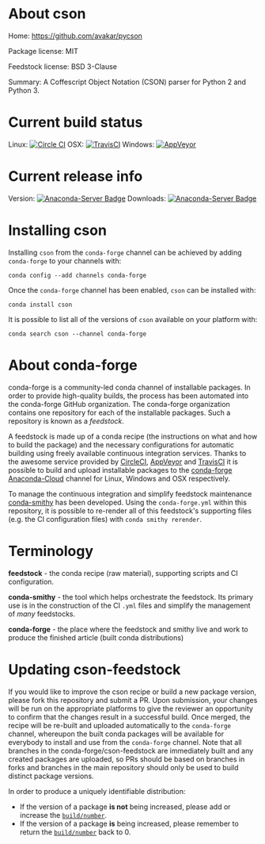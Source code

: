 About cson
==========

Home: https://github.com/avakar/pycson

Package license: MIT

Feedstock license: BSD 3-Clause

Summary: A Coffescript Object Notation (CSON) parser for Python 2 and Python 3.



Current build status
====================

Linux: [![Circle CI](https://circleci.com/gh/conda-forge/cson-feedstock.svg?style=shield)](https://circleci.com/gh/conda-forge/cson-feedstock)
OSX: [![TravisCI](https://travis-ci.org/conda-forge/cson-feedstock.svg?branch=master)](https://travis-ci.org/conda-forge/cson-feedstock)
Windows: [![AppVeyor](https://ci.appveyor.com/api/projects/status/github/conda-forge/cson-feedstock?svg=True)](https://ci.appveyor.com/project/conda-forge/cson-feedstock/branch/master)

Current release info
====================
Version: [![Anaconda-Server Badge](https://anaconda.org/conda-forge/cson/badges/version.svg)](https://anaconda.org/conda-forge/cson)
Downloads: [![Anaconda-Server Badge](https://anaconda.org/conda-forge/cson/badges/downloads.svg)](https://anaconda.org/conda-forge/cson)

Installing cson
===============

Installing `cson` from the `conda-forge` channel can be achieved by adding `conda-forge` to your channels with:

```
conda config --add channels conda-forge
```

Once the `conda-forge` channel has been enabled, `cson` can be installed with:

```
conda install cson
```

It is possible to list all of the versions of `cson` available on your platform with:

```
conda search cson --channel conda-forge
```


About conda-forge
=================

conda-forge is a community-led conda channel of installable packages.
In order to provide high-quality builds, the process has been automated into the
conda-forge GitHub organization. The conda-forge organization contains one repository
for each of the installable packages. Such a repository is known as a *feedstock*.

A feedstock is made up of a conda recipe (the instructions on what and how to build
the package) and the necessary configurations for automatic building using freely
available continuous integration services. Thanks to the awesome service provided by
[CircleCI](https://circleci.com/), [AppVeyor](http://www.appveyor.com/)
and [TravisCI](https://travis-ci.org/) it is possible to build and upload installable
packages to the [conda-forge](https://anaconda.org/conda-forge)
[Anaconda-Cloud](http://docs.anaconda.org/) channel for Linux, Windows and OSX respectively.

To manage the continuous integration and simplify feedstock maintenance
[conda-smithy](http://github.com/conda-forge/conda-smithy) has been developed.
Using the ``conda-forge.yml`` within this repository, it is possible to re-render all of
this feedstock's supporting files (e.g. the CI configuration files) with ``conda smithy rerender``.


Terminology
===========

**feedstock** - the conda recipe (raw material), supporting scripts and CI configuration.

**conda-smithy** - the tool which helps orchestrate the feedstock.
                   Its primary use is in the construction of the CI ``.yml`` files
                   and simplify the management of *many* feedstocks.

**conda-forge** - the place where the feedstock and smithy live and work to
                  produce the finished article (built conda distributions)


Updating cson-feedstock
=======================

If you would like to improve the cson recipe or build a new
package version, please fork this repository and submit a PR. Upon submission,
your changes will be run on the appropriate platforms to give the reviewer an
opportunity to confirm that the changes result in a successful build. Once
merged, the recipe will be re-built and uploaded automatically to the
`conda-forge` channel, whereupon the built conda packages will be available for
everybody to install and use from the `conda-forge` channel.
Note that all branches in the conda-forge/cson-feedstock are
immediately built and any created packages are uploaded, so PRs should be based
on branches in forks and branches in the main repository should only be used to
build distinct package versions.

In order to produce a uniquely identifiable distribution:
 * If the version of a package **is not** being increased, please add or increase
   the [``build/number``](http://conda.pydata.org/docs/building/meta-yaml.html#build-number-and-string).
 * If the version of a package **is** being increased, please remember to return
   the [``build/number``](http://conda.pydata.org/docs/building/meta-yaml.html#build-number-and-string)
   back to 0.
